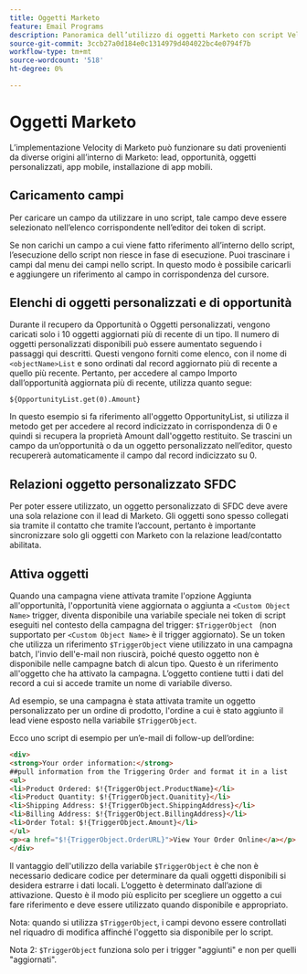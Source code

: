 ```yaml
---
title: Oggetti Marketo
feature: Email Programs
description: Panoramica dell’utilizzo di oggetti Marketo con script Velocity
source-git-commit: 3ccb27a0d184e0c1314979d404022bc4e0794f7b
workflow-type: tm+mt
source-wordcount: '518'
ht-degree: 0%

---
```


# Oggetti Marketo

L’implementazione Velocity di Marketo può funzionare su dati provenienti da diverse origini all’interno di Marketo: lead, opportunità, oggetti personalizzati, app mobile, installazione di app mobili.

## Caricamento campi

Per caricare un campo da utilizzare in uno script, tale campo deve essere selezionato nell’elenco corrispondente nell’editor dei token di script.

Se non carichi un campo a cui viene fatto riferimento all’interno dello script, l’esecuzione dello script non riesce in fase di esecuzione. Puoi trascinare i campi dal menu dei campi nello script. In questo modo è possibile caricarli e aggiungere un riferimento al campo in corrispondenza del cursore.

## Elenchi di oggetti personalizzati e di opportunità

Durante il recupero da Opportunità o Oggetti personalizzati, vengono caricati solo i 10 oggetti aggiornati più di recente di un tipo. Il numero di oggetti personalizzati disponibili può essere aumentato seguendo i passaggi qui descritti. Questi vengono forniti come elenco, con il nome di `<objectName>List` e sono ordinati dal record aggiornato più di recente a quello più recente. Pertanto, per accedere al campo Importo dall’opportunità aggiornata più di recente, utilizza quanto segue:

`${OpportunityList.get(0).Amount}`

In questo esempio si fa riferimento all&#39;oggetto OpportunityList, si utilizza il metodo get per accedere al record indicizzato in corrispondenza di 0 e quindi si recupera la proprietà Amount dall&#39;oggetto restituito. Se trascini un campo da un’opportunità o da un oggetto personalizzato nell’editor, questo recupererà automaticamente il campo dal record indicizzato su 0.

## Relazioni oggetto personalizzato SFDC

Per poter essere utilizzato, un oggetto personalizzato di SFDC deve avere una sola relazione con il lead di Marketo. Gli oggetti sono spesso collegati sia tramite il contatto che tramite l’account, pertanto è importante sincronizzare solo gli oggetti con Marketo con la relazione lead/contatto abilitata.

## Attiva oggetti

Quando una campagna viene attivata tramite l&#39;opzione Aggiunta all&#39;opportunità, l&#39;opportunità viene aggiornata o aggiunta a `<Custom Object Name>` trigger, diventa disponibile una variabile speciale nei token di script eseguiti nel contesto della campagna del trigger: `$TriggerObject ` (non supportato per `<Custom Object Name>` è il trigger aggiornato).  Se un token che utilizza un riferimento `$TriggerObject` viene utilizzato in una campagna batch, l&#39;invio dell&#39;e-mail non riuscirà, poiché questo oggetto non è disponibile nelle campagne batch di alcun tipo.  Questo è un riferimento all&#39;oggetto che ha attivato la campagna. L’oggetto contiene tutti i dati del record a cui si accede tramite un nome di variabile diverso.

Ad esempio, se una campagna è stata attivata tramite un oggetto personalizzato per un ordine di prodotto, l&#39;ordine a cui è stato aggiunto il lead viene esposto nella variabile `$TriggerObject`.

Ecco uno script di esempio per un’e-mail di follow-up dell’ordine:

```html
<div>
<strong>Your order information:</strong>
##pull information from the Triggering Order and format it in a list
<ul>
<li>Product Ordered: $!{TriggerObject.ProductName}</li>
<li>Product Quantity: $!{TriggerObject.Quanitity}</li>
<li>Shipping Address: $!{TriggerObject.ShippingAddress}</li>
<li>Billing Address: $!{TriggerObject.BillingAddress}</li>
<li>Order Total: $!{TriggerObject.Amount}</li>
</ul>
<p><a href="$!{TriggerObject.OrderURL}">View Your Order Online</a></p>
</div>
```

Il vantaggio dell&#39;utilizzo della variabile `$TriggerObject` è che non è necessario dedicare codice per determinare da quali oggetti disponibili si desidera estrarre i dati locali.  L’oggetto è determinato dall’azione di attivazione. Questo è il modo più esplicito per scegliere un oggetto a cui fare riferimento e deve essere utilizzato quando disponibile e appropriato.

Nota: quando si utilizza `$TriggerObject`, i campi devono essere controllati nel riquadro di modifica affinché l&#39;oggetto sia disponibile per lo script.

Nota 2: `$TriggerObject` funziona solo per i trigger &quot;aggiunti&quot; e non per quelli &quot;aggiornati&quot;.
